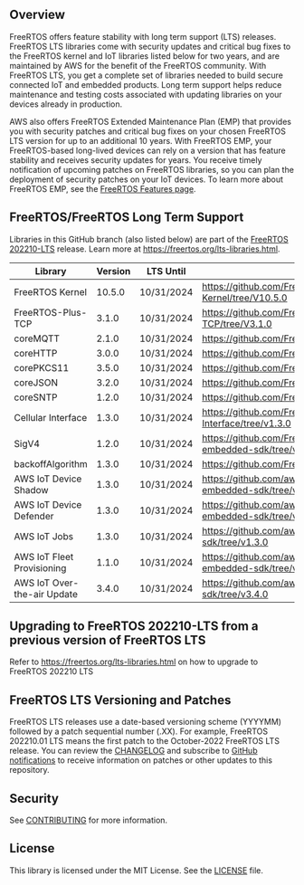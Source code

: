 ## Overview
FreeRTOS offers feature stability with long term support (LTS) releases. FreeRTOS LTS libraries come with security updates and critical bug fixes to the FreeRTOS kernel and IoT libraries listed below for two years, and are maintained by AWS for the benefit of the FreeRTOS community. With FreeRTOS LTS, you get a complete set of libraries needed to build secure connected IoT and embedded products. Long term support helps reduce maintenance and testing costs associated with updating libraries on your devices already in production.

AWS also offers FreeRTOS Extended Maintenance Plan (EMP) that provides you with security patches and critical bug fixes on your chosen FreeRTOS LTS version for up to an additional 10 years. With FreeRTOS EMP, your FreeRTOS-based long-lived devices can rely on a version that has feature stability and receives security updates for years. You receive timely notification of upcoming patches on FreeRTOS libraries, so you can plan the deployment of security patches on your IoT devices. To learn more about FreeRTOS EMP, see the [FreeRTOS Features page](https://aws.amazon.com/freertos/features/).

## FreeRTOS/FreeRTOS Long Term Support

Libraries in this GitHub branch (also listed below) are part of the [FreeRTOS 202210-LTS](https://github.com/FreeRTOS/FreeRTOS-LTS/tree/202210-LTS) release. Learn more at https://freertos.org/lts-libraries.html.

| Library                     | Version             | LTS Until  | LTS Repo URL                                                                |
|-------------------------    |---------------------|------------|---------------------------------------------------------------------------  |
| FreeRTOS Kernel             | 10.5.0              | 10/31/2024 | https://github.com/FreeRTOS/FreeRTOS-Kernel/tree/V10.5.0                        |
| FreeRTOS-Plus-TCP           | 3.1.0               | 10/31/2024 | https://github.com/FreeRTOS/FreeRTOS-Plus-TCP/tree/V3.1.0                       |
| coreMQTT                    | 2.1.0               | 10/31/2024 | https://github.com/FreeRTOS/coreMQTT/tree/v2.1.0                                |
| coreHTTP                    | 3.0.0               | 10/31/2024 | https://github.com/FreeRTOS/coreHTTP/tree/v3.0.0                                |
| corePKCS11                  | 3.5.0               | 10/31/2024 | https://github.com/FreeRTOS/corePKCS11/tree/v3.5.0                              |
| coreJSON                    | 3.2.0               | 10/31/2024 | https://github.com/FreeRTOS/coreJSON/tree/v3.2.0                                |
| coreSNTP                    | 1.2.0               | 10/31/2024 | https://github.com/FreeRTOS/coreSNTP/tree/v1.2.0                                |
| Cellular Interface          | 1.3.0               | 10/31/2024 | https://github.com/FreeRTOS/FreeRTOS-Cellular-Interface/tree/v1.3.0             |
| SigV4                       | 1.2.0               | 10/31/2024 | https://github.com/FreeRTOS/SigV4-for-AWS-IoT-embedded-sdk/tree/v1.2.0          |
| backoffAlgorithm            | 1.3.0               | 10/31/2024 | https://github.com/FreeRTOS/backoffAlgorithm/tree/v1.3.0                        |
| AWS IoT Device Shadow       | 1.3.0               | 10/31/2024 | https://github.com/aws/Device-Shadow-for-AWS-IoT-embedded-sdk/tree/v1.3.0       |
| AWS IoT Device Defender     | 1.3.0               | 10/31/2024 | https://github.com/aws/Device-Defender-for-AWS-IoT-embedded-sdk/tree/v1.3.0     |
| AWS IoT Jobs                | 1.3.0               | 10/31/2024 | https://github.com/aws/Jobs-for-AWS-IoT-embedded-sdk/tree/v1.3.0                |
| AWS IoT Fleet Provisioning  | 1.1.0               | 10/31/2024 | https://github.com/aws/Fleet-Provisioning-for-AWS-IoT-embedded-sdk/tree/v1.1.0  |
| AWS IoT Over-the-air Update | 3.4.0               | 10/31/2024 | https://github.com/aws/ota-for-aws-iot-embedded-sdk/tree/v3.4.0                 |

## Upgrading to FreeRTOS 202210-LTS from a previous version of FreeRTOS LTS

Refer to https://freertos.org/lts-libraries.html on how to upgrade to FreeRTOS 202210 LTS

## FreeRTOS LTS Versioning and Patches

FreeRTOS LTS releases use a date-based versioning scheme (YYYYMM) followed by a patch sequential number (.XX). For example, FreeRTOS 202210.01 LTS means the first patch to the October-2022 FreeRTOS LTS release. You can review the [CHANGELOG](./CHANGELOG.md) and subscribe to [GitHub notifications](https://docs.github.com/en/free-pro-team@latest/github/managing-subscriptions-and-notifications-on-github/about-notifications) to receive information on patches or other updates to this repository.   

## Security

See [CONTRIBUTING](CONTRIBUTING.md#security-issue-notifications) for more information.

## License

This library is licensed under the MIT License. See the [LICENSE](LICENSE.md) file.